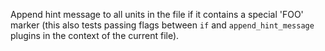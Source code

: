 Append hint message to all units in the file if it contains a special 'FOO' marker
(this also tests passing flags between `if` and `append_hint_message` plugins
in the context of the current file).